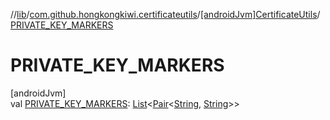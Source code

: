 //[lib](../../../index.md)/[com.github.hongkongkiwi.certificateutils](../index.md)/[[androidJvm]CertificateUtils](index.md)/[PRIVATE_KEY_MARKERS](-p-r-i-v-a-t-e_-k-e-y_-m-a-r-k-e-r-s.md)

# PRIVATE_KEY_MARKERS

[androidJvm]\
val [PRIVATE_KEY_MARKERS](-p-r-i-v-a-t-e_-k-e-y_-m-a-r-k-e-r-s.md): [List](https://kotlinlang.org/api/latest/jvm/stdlib/kotlin.collections/-list/index.html)&lt;[Pair](https://kotlinlang.org/api/latest/jvm/stdlib/kotlin/-pair/index.html)&lt;[String](https://kotlinlang.org/api/latest/jvm/stdlib/kotlin/-string/index.html), [String](https://kotlinlang.org/api/latest/jvm/stdlib/kotlin/-string/index.html)&gt;&gt;
